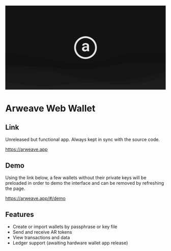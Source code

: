 ![Header image](public/arweaveViewLandscape.svg)

# Arweave Web Wallet

## Link

Unreleased but functional app. Always kept in sync with the source code. 

https://arweave.app

## Demo

Using the link below, a few wallets without their private keys will be preloaded in order to demo the interface and can be removed by refreshing the page. 

https://arweave.app/#/demo

## Features

- Create or import wallets by passphrase or key file
- Send and receive AR tokens
- View transactions and data
- Ledger support (awaiting hardware wallet app release)